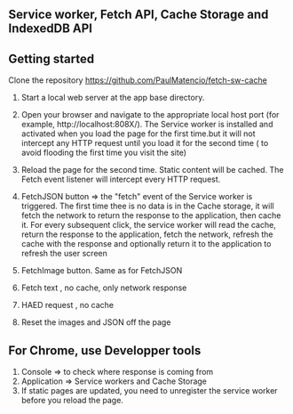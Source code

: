 ## Service  worker, Fetch API, Cache  Storage and IndexedDB API

## Getting started

Clone the repository  https://github.com/PaulMatencio/fetch-sw-cache

1. Start a local web server at the app base directory.

2. Open your browser and navigate to the appropriate local host port (for example, http://localhost:808X/). The Service worker  is installed and activated when you load the page for the first time.but it will not intercept any HTTP request until you load it for the second time ( to avoid flooding the first time you visit the site)

3. Reload the page for the second time. Static content will be cached. The Fetch event listener will intercept every HTTP request.

4.  FetchJSON button =>  the "fetch" event  of the Service worker  is triggered. The first time thee is no data is in the Cache storage, it will fetch the network to return the response to the application, then cache it. For every subsequent click, the service worker will read the cache, return the response to the application, fetch the network, refresh the cache with the response and optionally return it to the application to refresh the user screen

5. FetchImage button. Same as for FetchJSON

6. Fetch text , no cache, only network response

7. HAED request , no cache

8. Reset the images and JSON off the page

## For  Chrome, use Developper tools
1. Console => to check where response is coming from
2. Application => Service workers and Cache Storage
3. If static pages are updated, you need to unregister the service worker before you reload the page.
